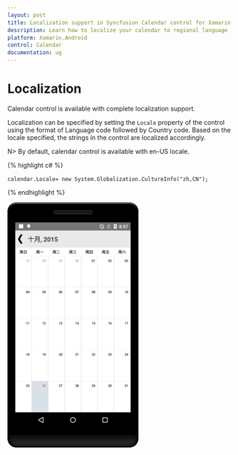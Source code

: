 ```yaml
---
layout: post
title: Localization support in Syncfusion Calendar control for Xamarin.Android
description: Learn how to localize your calendar to regional language
platform: Xamarin.Android
control: Calendar
documentation: ug
---
```


# Localization

Calendar control is available with complete localization support.
 
Localization can be specified by setting the `Locale` property of the control using the format of Language code followed by Country code. Based on the locale specified, the strings in the control are localized accordingly.
 
N> By default, calendar control is available with en-US locale. 

{% highlight c# %}

	calendar.Locale= new System.Globalization.CultureInfo("zh,CN");

{% endhighlight %}

![](images/localisation.png)                                        


